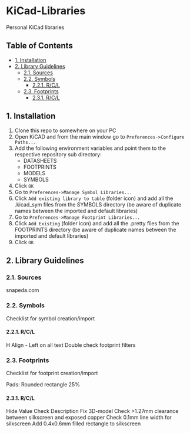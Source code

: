 # KiCad-Libraries <!-- omit from toc -->
 Personal KiCad libraries

## Table of Contents <!-- omit from toc -->
- [1. Installation](#1-installation)
- [2. Library Guidelines](#2-library-guidelines)
  - [2.1. Sources](#21-sources)
  - [2.2. Symbols](#22-symbols)
    - [2.2.1. R/C/L](#221-rcl)
  - [2.3. Footprints](#23-footprints)
    - [2.3.1. R/C/L](#231-rcl)


## 1. Installation
1. Clone this repo to somewhere on your PC
1. Open KiCAD and from the main window go to `Preferences->Configure Paths...`
1. Add the following environment variables and point them to the respective repository sub directory:
    - DATASHEETS
    - FOOTPRINTS
    - MODELS
    - SYMBOLS
1. Click `OK`
1. Go to `Preferences->Manage Symbol Libraries...`
1. Click `Add existing library to table` (folder icon) and add all the .kicad_sym files from the SYMBOLS directory (be aware of duplicate names between the imported and default libraries)
1. Go to `Preferences->Manage Footprint Libraries...`
1. Click `Add Existing` (folder icon) and add all the .pretty files from the FOOTPRINTS directory (be aware of duplicate names between the imported and default libraries)
1. Click `OK`

## 2. Library Guidelines
### 2.1. Sources
snapeda.com

### 2.2. Symbols
Checklist for symbol creation/import
#### 2.2.1. R/C/L
H Align - Left on all text
Double check footprint filters

### 2.3. Footprints
Checklist for footprint creation/import

Pads: Rounded rectangle 25%

#### 2.3.1. R/C/L
Hide Value
Check Description
Fix 3D-model
Check >1.27mm clearance between silkscreen and exposed copper
Check 0.1mm line width for silkscreen
Add 0.4x0.6mm filled rectangle to silkscreen